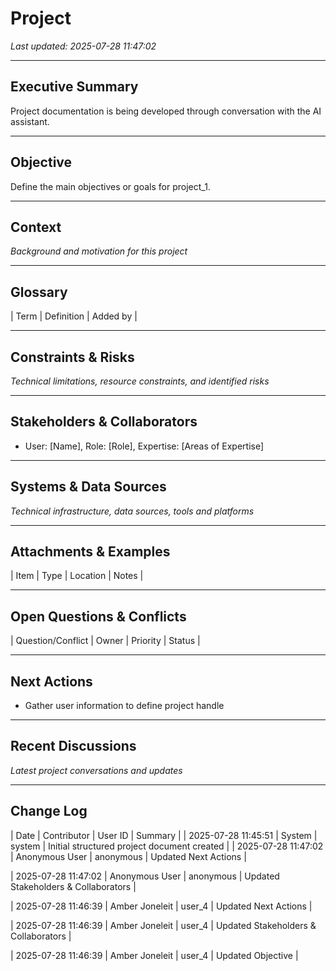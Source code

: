# Project
_Last updated: 2025-07-28 11:47:02_

---

## Executive Summary
Project documentation is being developed through conversation with the AI assistant.

---

## Objective
Define the main objectives or goals for project_1.

---

## Context
*Background and motivation for this project*

---

## Glossary

| Term | Definition | Added by |


---

## Constraints & Risks
*Technical limitations, resource constraints, and identified risks*

---

## Stakeholders & Collaborators
- User: [Name], Role: [Role], Expertise: [Areas of Expertise]

---

## Systems & Data Sources
*Technical infrastructure, data sources, tools and platforms*

---

## Attachments & Examples

| Item | Type | Location | Notes |


---

## Open Questions & Conflicts

| Question/Conflict | Owner | Priority | Status |


---

## Next Actions
- Gather user information to define project handle

---

## Recent Discussions
*Latest project conversations and updates*

---

## Change Log

| Date | Contributor | User ID | Summary |
| 2025-07-28 11:45:51 | System | system | Initial structured project document created |
| 2025-07-28 11:47:02 | Anonymous User | anonymous | Updated Next Actions |

| 2025-07-28 11:47:02 | Anonymous User | anonymous | Updated Stakeholders & Collaborators |

| 2025-07-28 11:46:39 | Amber Joneleit | user_4 | Updated Next Actions |

| 2025-07-28 11:46:39 | Amber Joneleit | user_4 | Updated Stakeholders & Collaborators |

| 2025-07-28 11:46:39 | Amber Joneleit | user_4 | Updated Objective |


